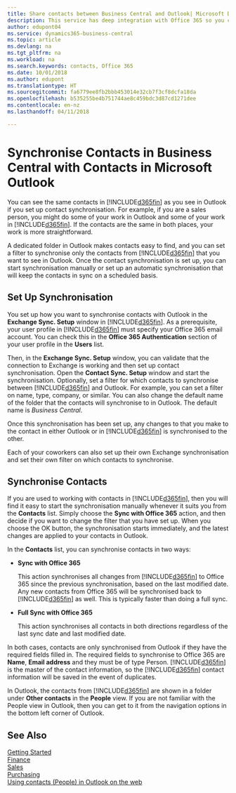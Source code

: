 ```yaml
---
title: Share contacts between Business Central and Outlook| Microsoft Docs
description: This service has deep integration with Office 365 so you can share contacts between Outlook and Business Central.
author: edupont04
ms.service: dynamics365-business-central
ms.topic: article
ms.devlang: na
ms.tgt_pltfrm: na
ms.workload: na
ms.search.keywords: contacts, Office 365
ms.date: 10/01/2018
ms.author: edupont
ms.translationtype: HT
ms.sourcegitcommit: fa6779ee8fb2bbb453014e32cb7f3cf8dcfa18da
ms.openlocfilehash: b535255be4b751744ae8c459bdc3d87cd1271dee
ms.contentlocale: en-nz
ms.lasthandoff: 04/11/2018

---
```

# <a name="synchronize-contacts-in-business-central-with-contacts-in-microsoft-outlook"></a>Synchronise Contacts in Business Central with Contacts in Microsoft Outlook
You can see the same contacts in [!INCLUDE[d365fin](includes/d365fin_md.md)] as you see in Outlook if you set up contact synchronisation. For example, if you are a sales person, you might do some of your work in Outlook and some of your work in [!INCLUDE[d365fin](includes/d365fin_md.md)]. If the contacts are the same in both places, your work is more straightforward.  

A dedicated folder in Outlook makes contacts easy to find, and you can set a filter to synchronise only the contacts from [!INCLUDE[d365fin](includes/d365fin_md.md)] that you want to see in Outlook. Once the contact synchronisation is set up, you can start synchronisation manually or set up an automatic synchronisation that will keep the contacts in sync on a scheduled basis.  

## <a name="set-up-synchronization"></a>Set Up Synchronisation
You set up how you want to synchronise contacts with Outlook in the **Exchange Sync. Setup** window in [!INCLUDE[d365fin](includes/d365fin_md.md)]. As a prerequisite, your user profile in [!INCLUDE[d365fin](includes/d365fin_md.md)] must specify your Office 365 email account. You can check this in the **Office 365 Authentication** section of your user profile in the **Users** list.  

Then, in the **Exchange Sync. Setup** window, you can validate that the connection to Exchange is working and then set up contact synchronisation. Open the **Contact Sync. Setup** window and start the synchronisation. Optionally, set a filter for which contacts to synchronise between [!INCLUDE[d365fin](includes/d365fin_md.md)] and Outlook. For example, you can set a filter on name, type, company, or similar. You can also change the default name of the folder that the contacts will synchronise to in Outlook. The default name is *Business Central*.  

Once this synchronisation has been set up, any changes to that you make to the contact in either Outlook or in [!INCLUDE[d365fin](includes/d365fin_md.md)] is synchronised to the other.  

Each of your coworkers can also set up their own Exchange synchronisation and set their own filter on which contacts to synchronise.  

## <a name="synchronize-contacts"></a>Synchronise Contacts
If you are used to working with contacts in [!INCLUDE[d365fin](includes/d365fin_md.md)], then you will find it easy to start the synchronisation manually whenever it suits you from the **Contacts** list. Simply choose the **Sync with Office 365** action, and then decide if you want to change the filter that you have set up. When you choose the OK button, the synchronisation starts immediately, and the latest changes are applied to your contacts in Outlook.  

In the **Contacts** list, you can synchronise contacts in two ways:

* **Sync with Office 365**

  This action synchronises all changes from [!INCLUDE[d365fin](includes/d365fin_md.md)] to Office 365 since the previous synchronisation, based on the last modified date. Any new contacts from Office 365 will be synchronised back to [!INCLUDE[d365fin](includes/d365fin_md.md)] as well. This is typically faster than doing a full sync.  

* **Full Sync with Office 365**

  This action synchronises all contacts in both directions regardless of the last sync date and last modified date.  

In both cases, contacts are only synchronised from Outlook if they have the required fields filled in. The required fields to synchronise to Office 365 are **Name**, **Email address** and they must be of type Person. [!INCLUDE[d365fin](includes/d365fin_md.md)] is the master of the contact information, so the [!INCLUDE[d365fin](includes/d365fin_md.md)] contact information will be saved in the event of duplicates.  

In Outlook, the contacts from [!INCLUDE[d365fin](includes/d365fin_md.md)] are shown in a folder under **Other contacts** in the **People**  view. If you are not familiar with the People view in Outlook, then you can get to it from the navigation options in the bottom left corner of Outlook.  

## <a name="see-also"></a>See Also
[Getting Started](product-get-started.md)  
[Finance](finance.md)  
[Sales](sales-manage-sales.md)  
[Purchasing](purchasing-manage-purchasing.md)  
[Using contacts (People) in Outlook on the web](https://support.office.com/en-us/article/Using-contacts-People-in-Outlook-on-the-web-1e3438c7-26b2-420c-87de-3cea9d31b5cb?appver=OWB150)  

